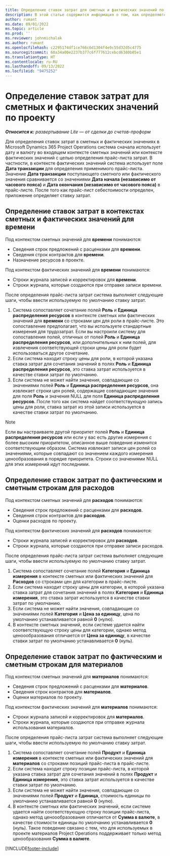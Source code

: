 ```yaml
---
title: Определение ставок затрат для сметных и фактических значений по проекту
description: В этой статье содержится информация о том, как определяются ставки затрат для сметных и фактических значений по проекту.
author: rumant
ms.date: 09/01/2022
ms.topic: article
ms.prod: ''
ms.reviewer: johnmichalak
ms.author: rumant
ms.openlocfilehash: c2295174df1ce766c6d1304f4e9c55d32d5c4775
ms.sourcegitcommit: 60a34a00e2237b377c6f777612cebcd6380b05e1
ms.translationtype: HT
ms.contentlocale: ru-RU
ms.lasthandoff: 09/13/2022
ms.locfileid: "9475252"
---
```

# <a name="determine-cost-rates-for-project-estimates-and-actuals"></a>Определение ставок затрат для сметных и фактических значений по проекту

_**Относится к:** развертывание Lite — от сделки до счетов-проформ_

Для определения ставок затрат в сметных и фактических значениях в Microsoft Dynamics 365 Project Operations система сначала использует дату и валюту во входящем контексте сметных значений или контексте фактических значений с целью определения прайс-листа затрат. В частности, в контексте фактических значений система использует поле **Дата транзакции** для определения применимого прайс-листа. Значение **Дата транзакции** поступающего сметного или фактического значения сравнивается со значениями **Дата начала (независимо от часового пояса)** и **Дата окончания (независимо от часового пояса)** в прайс-листе. После того как прайс-лист себестоимости определен, приложение определяет ставку затрат. 

## <a name="determining-cost-rates-in-estimate-and-actual-contexts-for-time"></a>Определение ставок затрат в контекстах сметных и фактических значений для времени

Под контекстом сметных значений для **времени** понимаются:

- Сведения строк предложений с расценками для **времени**.
- Сведения строк контрактов для **времени**.
- Назначение ресурсов в проекте.

Под контекстом фактических значений для **времени** понимаются:

- Строки журнала записей и корректировок для **времени**.
- Строки журнала, которые создаются при отправке записи времени.

После определения прайс-листа затрат система выполняет следующие шаги, чтобы ввести используемую по умолчанию ставку затрат.

1. Система сопоставляет сочетание полей **Роль** и **Единица распределения ресурсов** в контексте сметных или фактических значений для **времени** со строками цен для роли в прайс-листе. Это сопоставление предполагает, что вы используете стандартные измерения для трудозатрат. Если вы настроили систему для сопоставления полей, отличных от полей **Роль** и **Единица распределения ресурсов**, или дополнительных к ним полей, для извлечения соответствующей строки цены для роли будет использоваться другое сочетание.
1. Если система находит строку цены для роли, в которой указана ставка затрат для сочетания значений в полях **Роль** и **Единица распределения ресурсов**, это ставка затрат используется в качестве ставки затрат по умолчанию.
1. Если система не может найти значения, совпадающие со значениями полей **Роль** и **Единица распределения ресурсов**, она извлекает строки цен ролей, содержащие совпадающие значения для поля **Роль** и значения NULL для поля **Единица распределения ресурсов**. После того как система найдет соответствующую запись цены для роли, ставка затрат из этой записи используется в качестве ставки затрат по умолчанию.

> [!NOTE]
> Если вы настраиваете другой приоритет полей **Роль** и **Единица распределения ресурсов** или если у вас есть другие измерения с более высоким приоритетом, описанное выше поведение изменится соответствующим образом. Система извлекает записи цен ролей со значениями, которые совпадают со значением каждого измерения ценообразования в порядке приоритета. Строки со значениями NULL для этих измерений идут последними.

## <a name="determining-cost-rates-on-actual-and-estimate-lines-for-expense"></a>Определение ставок затрат по фактическим и сметным строкам для расходов

Под контекстом сметных значений для **расходов** понимаются:

- Сведения строк предложений с расценками для **расходов**.
- Сведения строк контрактов для **расходов**.
- Оценки расходов по проекту.

Под контекстом фактических значений для **расходов** понимаются:

- Строки журнала записей и корректировок для **расходов**.
- Строки журнала, которые создаются при отправке записи расходов.

После определения прайс-листа затрат система выполняет следующие шаги, чтобы ввести используемую по умолчанию ставку затрат.

1. Система сопоставляет сочетание полей **Категория** и **Единица измерения** в контексте сметных или фактических значений для **Расходов** со строками цен для категории в прайс-листе.
1. Если система находит строку цены для категории, в которой указана ставка затрат для сочетания значений в полях **Категория** и **Единица измерения**, это ставка затрат используется в качестве ставки затрат по умолчанию.
1. Если система не может найти значения, совпадающие со значениями полей **Категория** и **Цена за единицу**, цена по умолчанию устанавливается равной **0** (нулю).
1. В контексте сметных значений, если системе удается найти соответствующую строку цены для категории, однако метод ценоообразования отличается от **Цена за единицу**, в качестве ставки затрат по умолчанию устанавливается **0** (нуль).

## <a name="determining-cost-rates-on-actual-and-estimate-lines-for-material"></a>Определение ставок затрат по фактическим и сметным строкам для материалов

Под контекстом сметных значений для **материалов** понимаются:

- Сведения строк предложений с расценками для **материалов**.
- Сведения строк контрактов для **материалов**.
- Оценки материалов по проекту.

Под контекстом фактических значений для **материалов** понимаются:

- Строки журнала записей и корректировок для **материалов**.
- Строки журнала, которые создаются при отправке журнала использования материалов.

После определения прайс-листа затрат система выполняет следующие шаги, чтобы ввести используемую по умолчанию ставку затрат.

1. Система сопоставляет сочетание полей **Продукт** и **Единица измерения** в контексте сметных или фактических значений для **материалов** со строками позиций прайс-листа в прайс-листе.
1. Если система находит строку позиции прайс-листа, в которой указана ставка затрат для сочетания значений в полях **Продукт** и **Единица измерения**, это ставка затрат используется в качестве ставки затрат по умолчанию.
1. Если система не может найти значения, совпадающие со значениями полей **Продукт** и **Единица**, стоимость единицы по умолчанию устанавливается равной **0** (нулю).
1. В контексте сметных или фактических значений, если системе удается найти соответствующую строку позиции прайс-листа, однако метод ценоообразования отличается от **Сумма в валюте**, в качестве стоимости единицы по умолчанию устанавливается **0** (нуль). Такое поведение связано с тем, что для используемых в проекте материалов Project Operations поддерживает только метод ценообразования **Сумма в валюте**.

[!INCLUDE[footer-include](../../includes/footer-banner.md)]
